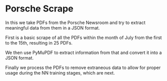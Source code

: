 # Porsche Scrape

In this we take PDFs from the Porsche Newsroom and try to extract meaningful data from them in a JSON format. 

First is a basic scrape of all the PDFs within the month of July from the first to the 15th, resulting in 25 PDFs.

We then use PyMuPDF to extract information from that and convert it into a JSON format. 

Finally we process the PDFs to remove extraneous data to allow for proper usage during the NN training stages, which are next. 
